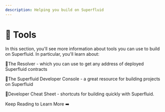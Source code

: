 ```yaml
---
description: Helping you build on Superfluid
---
```


# 🔧 Tools

In this section, you'll see more information about tools you can use to build on Superfluid. In particular, you'll learn about:

📖The Resolver - which you can use to get any address of deployed Superfluid contracts

📡The Superfluid Developer Console - a great resource for building projects on Superfluid

📝Developer Cheat Sheet - shortcuts for building quickly with Superfluid.



Keep Reading to Learn More ➡️&#x20;
